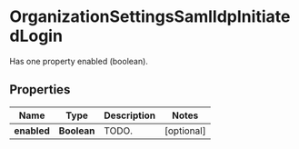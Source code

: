 

# OrganizationSettingsSamlIdpInitiatedLogin

Has one property enabled (boolean).
## Properties

Name | Type | Description | Notes
------------ | ------------- | ------------- | -------------
**enabled** | **Boolean** | TODO. |  [optional]



